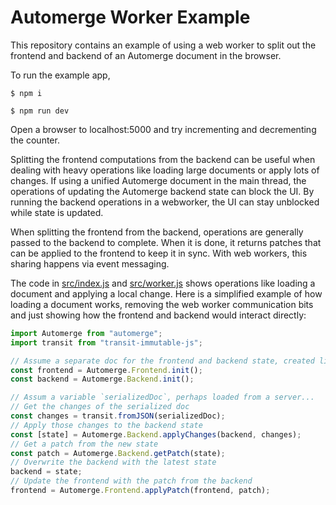 # Automerge Worker Example
This repository contains an example of using a web worker to split out the frontend and backend of an Automerge document in the browser.

To run the example app,

```$ npm i```

```$ npm run dev```

Open a browser to localhost:5000 and try incrementing and decrementing the counter.

Splitting the frontend computations from the backend can be useful when dealing with heavy operations like loading large documents or apply lots of changes. If using a unified Automerge document in the main thread, the operations of updating the Automerge backend state can block the UI. By running the backend operations in a webworker, the UI can stay unblocked while state is updated.

When splitting the frontend from the backend, operations are generally passed to the backend to complete. When it is done, it returns patches that can be applied to the frontend to keep it in sync. With web workers, this sharing happens via event messaging.

The code in [src/index.js](./src/index.js) and [src/worker.js](./src/worker.js) shows operations like loading a document and applying a local change. Here is a simplified example of how loading a document works, removing the web worker communication bits and just showing how the frontend and backend would interact directly:

```javascript
import Automerge from "automerge";
import transit from "transit-immutable-js";

// Assume a separate doc for the frontend and backend state, created like so:
const frontend = Automerge.Frontend.init();
const backend = Automerge.Backend.init();

// Assum a variable `serializedDoc`, perhaps loaded from a server...
// Get the changes of the serialized doc
const changes = transit.fromJSON(serializedDoc);
// Apply those changes to the backend state
const [state] = Automerge.Backend.applyChanges(backend, changes);
// Get a patch from the new state
const patch = Automerge.Backend.getPatch(state);
// Overwrite the backend with the latest state
backend = state;
// Update the frontend with the patch from the backend
frontend = Automerge.Frontend.applyPatch(frontend, patch);
```